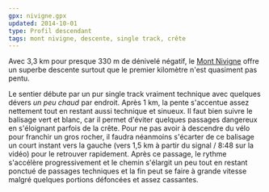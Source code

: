 ```yaml
---
gpx: nivigne.gpx
updated: 2014-10-01
type: Profil descendant
tags: mont nivigne, descente, single track, crête
---
```


Avec 3,3&nbsp;km pour presque 330&nbsp;m de dénivelé négatif, le [Mont
Nivigne](/tags/mont-nivigne/) offre un superbe descente surtout que le premier
kilomètre n'est quasiment pas pentu.

Le sentier débute par un pur single track vraiment technique avec quelques
dévers *un peu chaud* par endroit. Après 1&nbsp;km, la pente s'accentue assez nettement
tout en restant aussi technique et sinueux. Il faut bien suivre le balisage vert
et blanc, car il permet d'éviter quelques passages dangereux en s'éloignant
parfois de la crête. Pour ne pas avoir à descendre du vélo
pour franchir un gros rocher, il faudra néanmoins s'écarter de ce balisage un
court instant vers la gauche (vers 1,5&nbsp;km à partir du signal / 8:48 sur la
vidéo) pour le retrouver rapidement. Après ce passage, le rythme s'accélère
progressivement et le chemin s'élargit un peu tout en restant ponctué de
passages techniques et la fin peut se faire à grande vitesse malgré quelques
portions défoncées et assez cassantes.
